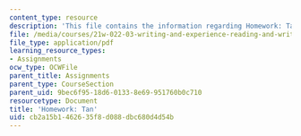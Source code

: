 ```yaml
---
content_type: resource
description: 'This file contains the information regarding Homework: Tan.'
file: /media/courses/21w-022-03-writing-and-experience-reading-and-writing-autobiography-spring-2014/cb2a15b1462635f8d088dbc680d4d54b_MIT21W_022_03S14_0220.pdf
file_type: application/pdf
learning_resource_types:
- Assignments
ocw_type: OCWFile
parent_title: Assignments
parent_type: CourseSection
parent_uid: 9bec6f95-18d6-0133-8e69-951760b0c710
resourcetype: Document
title: 'Homework: Tan'
uid: cb2a15b1-4626-35f8-d088-dbc680d4d54b
---
```

